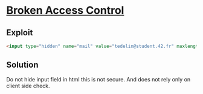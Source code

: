 # [Broken Access Control](https://owasp.org/Top10/A01_2021-Broken_Access_Control/)

## Exploit

```html
<input type="hidden" name="mail" value="tedelin@student.42.fr" maxlength="30" />
```

## Solution

Do not hide input field in html this is not secure. And does not rely only on client side check.

